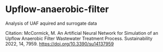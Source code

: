 # Upflow-anaerobic-filter
Analysis of UAF aquired and surrogate data

Citation: McCormick, M. An Artificial Neural Network for Simulation of an Upflow Anaerobic
Filter Wastewater Treatment Process. Sustainability 2022, 14, 7959. https://doi.org/10.3390/su14137959

